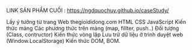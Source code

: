 LINK SẢN PHẨM CUỐI : https://ngdquochuy.github.io/caseStudy/

Lấy ý tưởng từ trang Web thegioididong.com
HTML
CSS
JavaScript Kiến thức mảng Các phương thức trên mảng (map, fillter, push..) Đối tượng (Class, contructor) Kiến thức vòng lặp Lưu trữ dữ liệu ở trình duyệt web (Window.LocalStorage) Kiến thức DOM, BOM.
